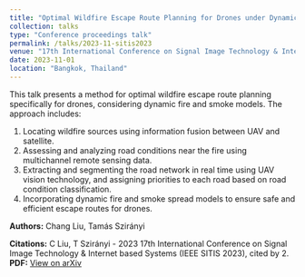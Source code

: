 ```yaml
---
title: "Optimal Wildfire Escape Route Planning for Drones under Dynamic Fire and Smoke"
collection: talks
type: "Conference proceedings talk"
permalink: /talks/2023-11-sitis2023
venue: "17th International Conference on Signal Image Technology & Internet based Systems (IEEE SITIS 2023)"
date: 2023-11-01
location: "Bangkok, Thailand"
---
```


This talk presents a method for optimal wildfire escape route planning specifically for drones, considering dynamic fire and smoke models. The approach includes:

1. Locating wildfire sources using information fusion between UAV and satellite.
2. Assessing and analyzing road conditions near the fire using multichannel remote sensing data.
3. Extracting and segmenting the road network in real time using UAV vision technology, and assigning priorities to each road based on road condition classification.
4. Incorporating dynamic fire and smoke spread models to ensure safe and efficient escape routes for drones.

**Authors:** Chang Liu, Tamás Szirányi  

**Citations:** C Liu, T Szirányi - 2023 17th International Conference on Signal Image Technology & Internet based Systems (IEEE SITIS 2023), cited by 2.  
**PDF:** [View on arXiv](https://arxiv.org/abs/2312.03521)  <!-- 替换为实际 arXiv PDF 链接 -->
